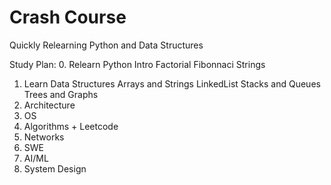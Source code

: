 # Crash Course
Quickly Relearning Python and Data Structures


Study Plan:
0. Relearn Python
	Intro
	Factorial 
	Fibonnaci
	Strings 
1. Learn Data Structures 
	Arrays and Strings
	LinkedList 
	Stacks and Queues
	Trees and Graphs 
2. Architecture 
3. OS 
4. Algorithms + Leetcode 
5. Networks 
6. SWE 
7. AI/ML 
8. System Design
